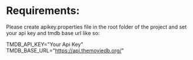 # Requirements:
Please create apikey.properties file in the root folder of the project
and set your api key and tmdb base url like so:


TMDB_API_KEY="Your Api Key"
TMDB_BASE_URL="https://api.themoviedb.org/"